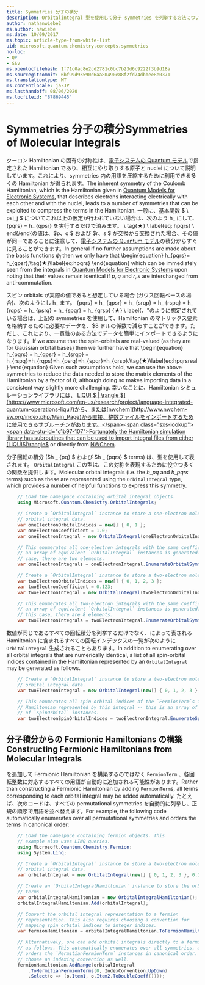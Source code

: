 ```yaml
---
title: Symmetries 分子の積分
description: Orbitalintegral 型を使用して分子 symmetries を列挙する方法について説明し Q# ます。
author: nathanwiebe2
ms.author: nawiebe
ms.date: 10/09/2017
ms.topic: article-type-from-white-list
uid: microsoft.quantum.chemistry.concepts.symmetries
no-loc:
- Q#
- $$v
ms.openlocfilehash: 1f71c0ac8e2cd2781c0bc7b23d6c9222f3b9d18a
ms.sourcegitcommit: 6bf99d93590d6aa80490e88f2fd74dbbee8e0371
ms.translationtype: MT
ms.contentlocale: ja-JP
ms.lasthandoff: 08/06/2020
ms.locfileid: "87869445"
---
```

# <a name="symmetries-of-molecular-integrals"></a><span data-ttu-id="c1b97-103">Symmetries 分子の積分</span><span class="sxs-lookup"><span data-stu-id="c1b97-103">Symmetries of Molecular Integrals</span></span>

<span data-ttu-id="c1b97-104">クーロン Hamiltonian の固有の対称性は、[電子システムの Quantum モデル](xref:microsoft.quantum.chemistry.concepts.quantummodels)で指定された Hamiltonian であり、相互にやり取りする原子と nuclei について説明しています。これにより、symmetries 内の用語を圧縮するために利用できる多くの Hamiltonian が得られます。</span><span class="sxs-lookup"><span data-stu-id="c1b97-104">The inherent symmetry of the Coulomb Hamiltonian, which is the Hamiltonian given in [Quantum Models for Electronic Systems](xref:microsoft.quantum.chemistry.concepts.quantummodels), that describes electrons interacting electrically with each other and with the nuclei, leads to a number of symmetries that can be exploited to compress the terms in the Hamiltonian.</span></span>
<span data-ttu-id="c1b97-105">一般に、基本関数 $ \ psi_j $ についてこれ以上の仮定が行われていない場合は、次のよう h_ にして、{pqrs} = h_ {qpsr} を実行するだけで済みます。 \ tag{★} \ label{eq: hpqrs} \ end{/end{の値は、$p、q $ および $r、s $ が交換から交換された場合、その値が同一であることに注意して、[電子システムの Quantum モデル](xref:microsoft.quantum.chemistry.concepts.quantummodels)の積分からすぐに見ることができます。</span><span class="sxs-lookup"><span data-stu-id="c1b97-105">In general if no further assumptions are made about the basis functions $\psi_j$ then we only have that \begin{equation} h_{pqrs}= h_{qpsr},\tag{★}\label{eq:hpqrs} \end{equation} which can be immediately seen from the integrals in [Quantum Models for Electronic Systems](xref:microsoft.quantum.chemistry.concepts.quantummodels) upon noting that their values remain identical if $p,q$ and $r,s$ are interchanged from anti-commutation.</span></span>

<span data-ttu-id="c1b97-106">スピン orbitals が実際の値であると想定している場合 (ガウス回転ベースの場合)、次のようにし h_ ます。 {pqrs} = h_ {qpsr} = h_ {srqp} = h_ {rspq} = h_ {rqps} = h_ {psrq} = h_ {spqr} = h_ {qrsp} {★} \ label{、"のように想定されている場合は、上記の symmetries を使用して、Hamiltonian のマトリックス要素を格納するために必要なデータを、$8 ドルの係数で減らすことができます。ただし、これにより、一貫性のある方法でデータを簡単にインポートできるようになります。</span><span class="sxs-lookup"><span data-stu-id="c1b97-106">If we assume that the spin-orbitals are real-valued (as they are for Gaussian orbital bases) then we further have that \begin{equation} h_{pqrs} = h_{qpsr} = h_{srqp} = h_{rspq}=h_{rqps}=h_{psrq}=h_{spqr}=h_{qrsp}.\tag{★}\label{eq:hpqrsreal} \end{equation} Given such assumptions hold, we can use the above symmetries to reduce the data needed to store the matrix elements of the Hamiltonian by a factor of $8$; although doing so makes importing data in a consistent way slightly more challenging.</span></span>
<span data-ttu-id="c1b97-107">幸いなことに、Hamiltonian シミュレーションライブラリには、 [LIQUI $ | \rangle $](https://www.microsoft.com/en-us/research/project/language-integrated-quantum-operations-liqui/)から、または[nwchem](http://www.nwchem-sw.org/index.php/Main_Page)から直接、整数ファイルをインポートするために使用できるサブルーチンがあります。</span><span class="sxs-lookup"><span data-stu-id="c1b97-107">Fortunately the Hamiltonian simulation library has subroutines that can be used to import integral files from either [LIQUI$|\rangle$](https://www.microsoft.com/en-us/research/project/language-integrated-quantum-operations-liqui/) or directly from [NWChem](http://www.nwchem-sw.org/index.php/Main_Page).</span></span>

<span data-ttu-id="c1b97-108">分子回転の積分 ($h \_ {pq} $ および $h \_ {pqrs} $ terms) は、型を使用して表されます。 `OrbitalIntegral` この型は、この対称を表現するために役立つ多くの関数を提供します。</span><span class="sxs-lookup"><span data-stu-id="c1b97-108">Molecular orbital integrals (i.e. the $h\_{pq}$ and $h\_{pqrs}$ terms) such as these are represented using the `OrbitalIntegral` type, which provides a number of helpful functions to express this symmetry.</span></span>
```csharp
    // Load the namespace containing orbital integral objects.
    using Microsoft.Quantum.Chemistry.OrbitalIntegrals;

    // Create a `OrbitalIntegral` instance to store a one-electron molecular 
    // orbital integral data.
    var oneElectronOrbitalIndices = new[] { 0, 1 };
    var oneElectronCoefficient = 1.0;
    var oneElectronIntegral = new OrbitalIntegral(oneElectronOrbitalIndices, oneElectronCoefficient);

    // This enumerates all one-electron integrals with the same coefficient --
    // an array of equivalent `OrbitalIntegral` instances is generated. In this
    // case, there are two elements.
    var oneElectronIntegrals = oneElectronIntegral.EnumerateOrbitalSymmetries();

    // Create a `OrbitalIntegral` instance to store a two-electron molecular orbital integral data.
    var twoElectronOrbitalIndices = new[] { 0, 1, 2, 3 };
    var twoElectronCoefficient = 0.123;
    var twoElectronIntegral = new OrbitalIntegral(twoElectronOrbitalIndices, twoElectronCoefficient);

    // This enumerates all two-electron integrals with the same coefficient -- 
    // an array of equivalent `OrbitalIntegral` instances is generated. In 
    // this case, there are 8 elements.
    var twoElectronIntegrals = twoElectronIntegral.EnumerateOrbitalSymmetries();
```

<span data-ttu-id="c1b97-109">数値が同じであるすべての回転積分を列挙するだけでなく、によって表される Hamiltonian に含まれるすべての回転インデックスの一覧が次のように `OrbitalIntegral` 生成されることもあります。</span><span class="sxs-lookup"><span data-stu-id="c1b97-109">In addition to enumerating over all orbital integrals that are numerically identical, a list of all spin-orbital indices contained in the Hamiltonian represented by an `OrbitalIntegral` may be generated as follows.</span></span>
```csharp
    // Create a `OrbitalIntegral` instance to store a two-electron molecular
    // orbital integral data.
    var twoElectronIntegral = new OrbitalIntegral(new[] { 0, 1, 2, 3 }, 0.123);

    // This enumerates all spin-orbital indices of the `FermionTerm`s in the 
    // Hamiltonian represented by this integral -- this is an array of array 
    // of `SpinOrbital` instances.
    var twoElectronSpinOrbitalIndices = twoElectronIntegral.EnumerateSpinOrbitals();
```
## <a name="constructing-fermionic-hamiltonians-from-molecular-integrals"></a><span data-ttu-id="c1b97-110">分子積分からの Fermionic Hamiltonians の構築</span><span class="sxs-lookup"><span data-stu-id="c1b97-110">Constructing Fermionic Hamiltonians from Molecular Integrals</span></span>

<span data-ttu-id="c1b97-111">を追加して Fermionic Hamiltonian を構築するのではなく `FermionTerm` 、各回転整数に対応するすべての用語が自動的に追加される可能性があります。</span><span class="sxs-lookup"><span data-stu-id="c1b97-111">Rather than constructing a Fermionic Hamiltonian by adding `FermionTerm`s, all terms corresponding to each orbital integral may be added automatically.</span></span>
<span data-ttu-id="c1b97-112">たとえば、次のコードは、すべての permutational symmetries を自動的に列挙し、正規の順序で用語を並べ替えます。</span><span class="sxs-lookup"><span data-stu-id="c1b97-112">For example, the following code automatically enumerates over all permutational symmetries and orders the terms in canonical order:</span></span> 
```csharp
    // Load the namespace containing fermion objects. This
    // example also uses LINQ queries.
    using Microsoft.Quantum.Chemistry.Fermion;
    using System.Linq;

    // Create a `OrbitalIntegral` instance to store a two-electron molecular 
    // orbital integral data.
    var orbitalIntegral = new OrbitalIntegral(new[] { 0, 1, 2, 3 }, 0.123);

    // Create an `OrbitalIntegralHamiltonian` instance to store the orbital integral
    // terms
    var orbitalIntegralHamiltonian = new OrbitalIntegralHamiltonian();
    orbitalIntegralHamiltonian.Add(orbitalIntegral);

    // Convert the orbital integral representation to a fermion
    // representation. This also requires choosing a convention for 
    // mapping spin orbital indices to integer indices.
    var fermionHamiltonian = orbitalIntegralHamiltonian.ToFermionHamiltonian(IndexConvention.UpDown);

    // Alternatively, one can add orbital integrals directly to a fermion Hamiltonian
    // as follows. This automatically enumerates over all symmetries, and then
    // orders the `HermitianFermionTerm` instances in canonical order. We will need to
    // choose an indexing convention as well.
    fermionHamiltonian.AddRange(orbitalIntegral
        .ToHermitianFermionTerms(0, IndexConvention.UpDown)
        .Select(o => (o.Item1, o.Item2.ToDoubleCoeff())));
```
